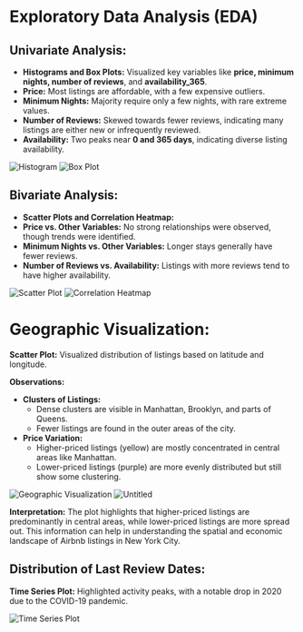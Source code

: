 # **Exploratory Data Analysis (EDA)**

## **Univariate Analysis:**

- **Histograms and Box Plots:** Visualized key variables like **price, minimum nights, number of reviews**, and **availability_365**.
- **Price:** Most listings are affordable, with a few expensive outliers.
- **Minimum Nights:** Majority require only a few nights, with rare extreme values.
- **Number of Reviews:** Skewed towards fewer reviews, indicating many listings are either new or infrequently reviewed.
- **Availability:** Two peaks near **0 and 365 days**, indicating diverse listing availability.

![Histogram](https://miro.medium.com/v2/resize:fit:560/0*2WIt-0T1OlIj3DJO)
![Box Plot](https://miro.medium.com/v2/resize:fit:560/0*h4Tg6M-RKsjo2MK6)

## **Bivariate Analysis:**

- **Scatter Plots and Correlation Heatmap:**
- **Price vs. Other Variables:** No strong relationships were observed, though trends were identified.
- **Minimum Nights vs. Other Variables:** Longer stays generally have fewer reviews.
- **Number of Reviews vs. Availability:** Listings with more reviews tend to have higher availability.

![Scatter Plot](https://miro.medium.com/v2/resize:fit:560/0*QMZoeXc56e1cXZFp)
![Correlation Heatmap](https://miro.medium.com/v2/resize:fit:560/0*Mk0WBb7_7wajMUt-)

# **Geographic Visualization:**

**Scatter Plot:** Visualized distribution of listings based on latitude and longitude.

**Observations:**

- **Clusters of Listings:**
  - Dense clusters are visible in Manhattan, Brooklyn, and parts of Queens.
  - Fewer listings are found in the outer areas of the city.
- **Price Variation:**
  - Higher-priced listings (yellow) are mostly concentrated in central areas like Manhattan.
  - Lower-priced listings (purple) are more evenly distributed but still show some clustering.

![Geographic Visualization](https://miro.medium.com/v2/resize:fit:560/0*6c9c3aXU6bect5X_)
![Untitled](https://prod-files-secure.s3.us-west-2.amazonaws.com/9bd70a48-8bed-4609-bbeb-250f31d9d2aa/8d583a5e-3b1f-4474-8200-4eec46ddba6f/Untitled.png)

**Interpretation:** The plot highlights that higher-priced listings are predominantly in central areas, while lower-priced listings are more spread out. This information can help in understanding the spatial and economic landscape of Airbnb listings in New York City.

## **Distribution of Last Review Dates:**

**Time Series Plot:** Highlighted activity peaks, with a notable drop in 2020 due to the COVID-19 pandemic.

![Time Series Plot](https://miro.medium.com/v2/resize:fit:560/0*4gWHAWJdrsMeMHtr)
